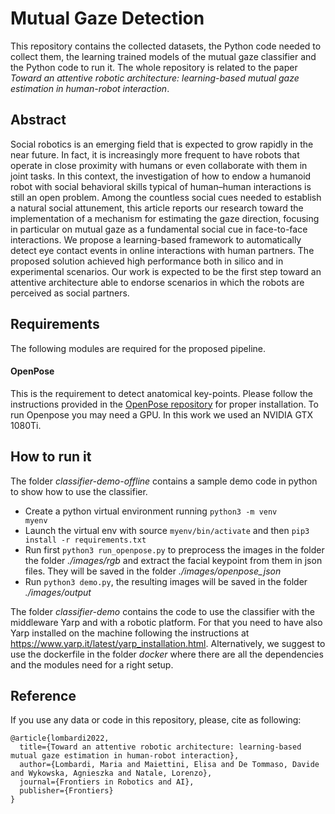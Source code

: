 # Mutual Gaze Detection
This repository contains the collected datasets, the Python code needed to collect them,
the learning trained models of the mutual gaze classifier and the Python code to run it. 
The whole repository is related to the paper 
_Toward an attentive robotic architecture: learning-based mutual gaze estimation 
in human-robot interaction_.

## Abstract
Social robotics is an emerging field that is expected to grow rapidly in the near future. In
fact, it is increasingly more frequent to have robots that operate in close proximity with
humans or even collaborate with them in joint tasks. In this context, the investigation of how
to endow a humanoid robot with social behavioral skills typical of human–human
interactions is still an open problem. Among the countless social cues needed to
establish a natural social attunement, this article reports our research toward the
implementation of a mechanism for estimating the gaze direction, focusing in particular
on mutual gaze as a fundamental social cue in face-to-face interactions. We propose a
learning-based framework to automatically detect eye contact events in online interactions
with human partners. The proposed solution achieved high performance both in silico and
in experimental scenarios. Our work is expected to be the first step toward an attentive
architecture able to endorse scenarios in which the robots are perceived as social partners.

## Requirements
The following modules are required for the proposed pipeline.
#### OpenPose
This is the requirement to detect anatomical key-points. Please follow the instructions provided in the [OpenPose repository](https://github.com/CMU-Perceptual-Computing-Lab/openpose) for proper installation. To run Openpose you may need a GPU. In this work we used an NVIDIA GTX 1080Ti. 

## How to run it
The folder _classifier-demo-offline_ contains a sample demo code in python to show how to use the classifier.
- Create a python virtual environment running <code>python3 -m venv myenv</code>
- Launch the virtual env with source <code>myenv/bin/activate</code> and then <code>pip3 install -r requirements.txt</code>
- Run first <code>python3 run_openpose.py</code> to preprocess the images in the folder the folder _./images/rgb_ and extract the facial keypoint from them in json files. They will be saved in the folder _./images/openpose_json_
- Run <code>python3 demo.py</code>, the resulting images will be saved in the folder _./images/output_

The folder _classifier-demo_ contains the code to use the classifier with the middleware Yarp and with a robotic platform. For that you need to have also Yarp installed on the machine following the instructions at <url>https://www.yarp.it/latest/yarp_installation.html</url>. Alternatively, we suggest to use the dockerfile in the folder _docker_ where there are all the dependencies and the modules need for a right setup.

## Reference
If you use any data or code in this repository, please, cite as following:

```
@article{lombardi2022,
  title={Toward an attentive robotic architecture: learning-based mutual gaze estimation in human-robot interaction},
  author={Lombardi, Maria and Maiettini, Elisa and De Tommaso, Davide and Wykowska, Agnieszka and Natale, Lorenzo},
  journal={Frontiers in Robotics and AI},
  publisher={Frontiers}
}
```